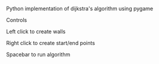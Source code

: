 Python implementation of dijkstra's algorithm using pygame

Controls

Left click to create walls

Right click to create start/end points

Spacebar to run algorithm

